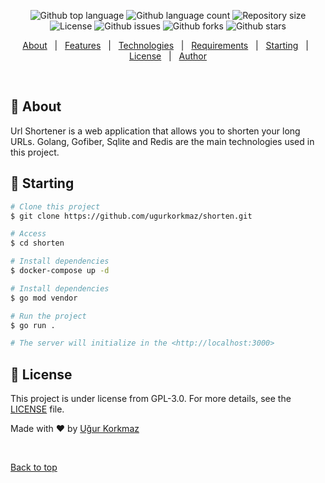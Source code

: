 

<p align="center">
  <img alt="Github top language" src="https://img.shields.io/github/languages/top/ugurkorkmaz/shorten?color=56BEB8">

  <img alt="Github language count" src="https://img.shields.io/github/languages/count/ugurkorkmaz/shorten?color=56BEB8">

  <img alt="Repository size" src="https://img.shields.io/github/repo-size/ugurkorkmaz/shorten?color=56BEB8">

  <img alt="License" src="https://img.shields.io/github/license/ugurkorkmaz/shorten?color=56BEB8">

<img alt="Github issues" src="https://img.shields.io/github/issues/ugurkorkmaz/shorten?color=56BEB8" />

<img alt="Github forks" src="https://img.shields.io/github/forks/ugurkorkmaz/shorten?color=56BEB8" />

<img alt="Github stars" src="https://img.shields.io/github/stars/ugurkorkmaz/shorten?color=56BEB8" />
</p>

<!-- Status -->

<!-- <h4 align="center"> 
	🚧  Frame 🚀 Under construction...  🚧
</h4> 

<hr> -->

<p align="center">
  <a href="#dart-about">About</a> &#xa0; | &#xa0; 
  <a href="#sparkles-features">Features</a> &#xa0; | &#xa0;
  <a href="#rocket-technologies">Technologies</a> &#xa0; | &#xa0;
  <a href="#white_check_mark-requirements">Requirements</a> &#xa0; | &#xa0;
  <a href="#checkered_flag-starting">Starting</a> &#xa0; | &#xa0;
  <a href="#memo-license">License</a> &#xa0; | &#xa0;
  <a href="https://github.com/ugurkorkmaz" target="_blank">Author</a>
</p>

<br>

## :dart: About ##
Url Shortener is a web application that allows you to shorten your long URLs. Golang, Gofiber, Sqlite and Redis are the main technologies used in this project.

## :checkered_flag: Starting ##

```bash
# Clone this project
$ git clone https://github.com/ugurkorkmaz/shorten.git

# Access
$ cd shorten

# Install dependencies
$ docker-compose up -d

# Install dependencies
$ go mod vendor

# Run the project
$ go run .

# The server will initialize in the <http://localhost:3000>
```

## :memo: License ##

This project is under license from GPL-3.0. For more details, see the [LICENSE](LICENSE.md) file.


Made with :heart: by <a href="https://github.com/ugurkorkmaz" target="_blank">Uğur Korkmaz</a>

&#xa0;

<a href="#top">Back to top</a>
